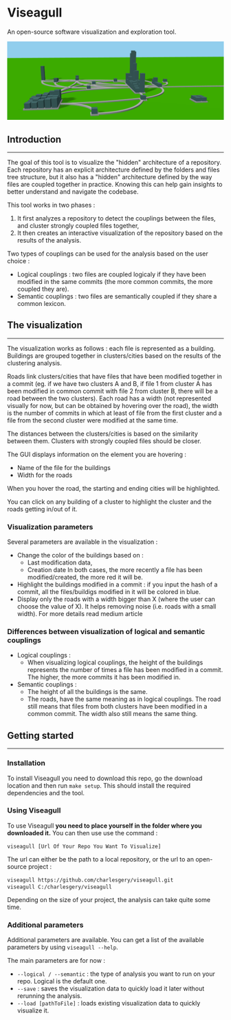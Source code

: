 # Viseagull

An open-source software visualization and exploration tool.

![](./images/viseagull_title_image.PNG)

## Introduction

---

The goal of this tool is to visualize the "hidden" architecture of a repository. Each repository has an explicit architecture defined by the folders and files tree structure, but it also has a "hidden" architecture defined by the way files are coupled together in practice. Knowing this can help gain insights to better understand and navigate the codebase.

This tool works in two phases :
1. It first analyzes a repository to detect the couplings between the files, and cluster strongly coupled files together,
2. It then creates an interactive visualization of the repository based on the results of the analysis.

Two types of couplings can be used for the analysis based on the user choice :
- Logical couplings : two files are coupled logicaly if they have been modified in the same commits (the more common commits, the more coupled they are).
- Semantic couplings : two files are semantically coupled if they share a common lexicon.

## The visualization

---

The visualization works as follows : each file is represented as a building. Buildings are grouped together in clusters/cities based on the results of the clustering analysis.

Roads link clusters/cities that have files that have been modified together in a commit (eg. if we have two clusters A and B, if file 1 from cluster A has been modified in common commit with file 2 from cluster B, there will be a road between the two clusters). Each road has a width (not represented visually for now, but can be obtained by hovering over the road), the width is the number of commits in which at least of file from the first cluster and a file from the second cluster were modified at the same time.

The distances between the clusters/cities is based on the similarity between them. Clusters with strongly coupled files should be closer.

The GUI displays information on the element you are hovering :
- Name of the file for the buildings
- Width for the roads

When you hover the road, the starting and ending cities will be highlighted.

You can click on any building of a cluster to highlight the cluster and the roads getting in/out of it.

### Visualization parameters

Several parameters are available in the visualization :

- Change the color of the buildings based on :
    - Last modification data,
    - Creation date
    In both cases, the more recently a file has been modified/created, the more red it will be.
- Highlight the buildings modified in a commit : if you input the hash of a commit, all the files/buildigs modified in it will be colored in blue.
- Display only the roads with a width bigger than X (where the user can choose the value of X). It helps removing noise (i.e. roads with a small width).
For more details read medium article

### Differences between visualization of logical and semantic couplings

- Logical couplings :
    - When visualizing logical couplings, the height of the buildings represents the number of times a file has been modified in a commit. The higher, the more commits it has been modified in.
- Semantic couplings :
    - The height of all the buildings is the same.
    - The roads, have the same meaning as in logical couplings. The road still means that files from both clusters have been modified in a common commit. The width also still means the same thing.


## Getting started

---

### Installation

To install Viseagull you need to download this repo, go the download location and then run
```make setup```.
This should install the required dependencies and the tool.

### Using Viseagull

To use Viseagull **you need to place yourself in the folder where you downloaded it.** You can then use use the command :
```
viseagull [Url Of Your Repo You Want To Visualize]
```
The url can either be the path to a local repository, or the url to an open-source project :
```
viseagull https://github.com/charlesgery/viseagull.git
viseagull C:/charlesgery/viseagull
```

Depending on the size of your project, the analysis can take quite some time.

### Additional parameters

Additional parameters are available. You can get a list of the available parameters by using ```viseagull --help```.

The main parameters are for now :
- ```--logical / --semantic``` : the type of analysis you want to run on your repo. Logical is the default one.
- ```--save``` : saves the visualization data to quickly load it later without rerunning the analysis.
- ```--load [pathToFile]``` : loads existing visualization data to quickly visualize it.




